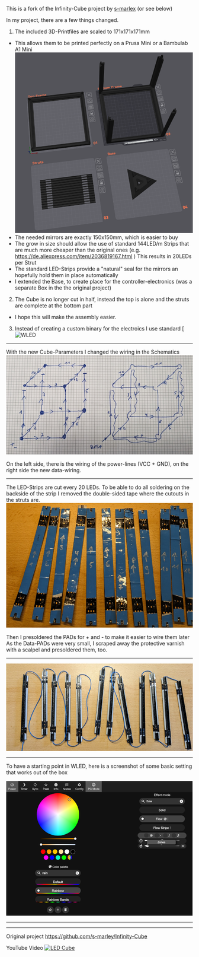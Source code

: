 This is a fork of the Infinity-Cube project by [s-marlex](https://github.com/s-marley/Infinity-Cube) (or see below)

In my project, there are a few things changed.

1. The included 3D-Printfiles are scaled to 171x171x171mm
- This allows them to be printed perfectly on a Prusa Mini or a Bambulab A1 Mini
![PrintPlate-View](./Images/3D-Preview.png)
- The needed mirrors are exactly 150x150mm, which is easier to buy
- The grow in size should allow the use of standard 144LED/m Strips that are much more cheaper than the original ones
  (e.g. https://de.aliexpress.com/item/2036819167.html )
  This results in 20LEDs per Strut
- The standard LED-Strips provide a "natural" seal for the mirrors an hopefully hold them in place automatically
- I extended the Base, to create place for the controller-electronics (was a separate Box in the the original project)
2. The Cube is no longer cut in half, instead the top is alone and the struts are complete at the bottom part
- I hope this will make the assembly easier.
3. Instead of creating a custom binary for the electroics I use standard [![WLED](https://kno.wled.ge/)

---

With the new Cube-Parameters I changed the wiring in the Schematics
![Schematic](./Images/Cube-Schematics.jpg)

On the left side, there is the wiring of the power-lines (VCC + GND), on the right side the new data-wiring.

---

The LED-Strips are cut every 20 LEDs. To be able to do all soldering on the backside of the strip I removed the double-sided tape where the cutouts in the struts are.
![prepared LED-Strips](./Images/prepared_LED-Strips.jpg)

Then I presoldered the PADs for + and - to make it easier to wire them later
As the Data-PADs were very small, I scraped away the protective varnish with a scalpel and presoldered them, too.

---

![Data-Wiring](./Images/Data-Wiring.jpg)

---

To have a starting point in WLED, here is a screenshot of some basic setting that works out of the box

![WLED-Settings](./Images/WLED-Settings1.png)




---
---

Original project
https://github.com/s-marley/Infinity-Cube

YouTube Video
[![LED Cube](http://img.youtube.com/vi/gbqNV-nmTS4/0.jpg)](https://www.youtube.com/watch?v=gbqNV-nmTS4)

